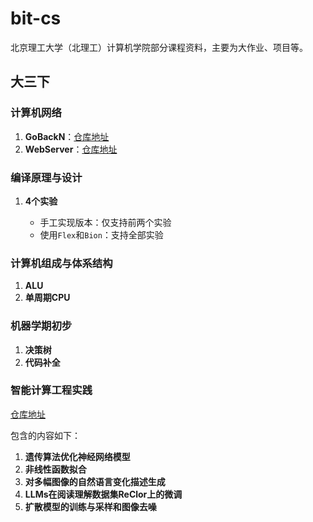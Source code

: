 # bit-cs
北京理工大学（北理工）计算机学院部分课程资料，主要为大作业、项目等。

## 大三下

### 计算机网络

1. **GoBackN**：[仓库地址](https://github.com/wyt8/go-back-n)
2. **WebServer**：[仓库地址](https://github.com/wyt8/web-server)

### 编译原理与设计

1. **4个实验**

   * 手工实现版本：仅支持前两个实验
   * 使用`Flex`和`Bion`：支持全部实验  

### 计算机组成与体系结构

1. **ALU**
2. **单周期CPU**

### 机器学期初步

1. **决策树**
2. **代码补全**

### 智能计算工程实践

[仓库地址](https://github.com/wyt8/znjsgcsj)

包含的内容如下：
1. **遗传算法优化神经网络模型**
2. **非线性函数拟合**
3. **对多幅图像的自然语言变化描述生成**
4. **LLMs在阅读理解数据集ReClor上的微调**
5. **扩散模型的训练与采样和图像去噪**
